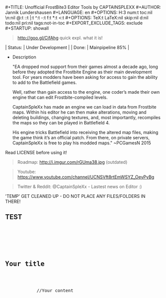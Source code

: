 #+TITLE:     Unofficial FrostBite3 Editor Tools by CAPTAINSPLEXX
#+AUTHOR:    Jannik Lundershausen
#+LANGUAGE:  en
#+OPTIONS:   H:3 num:t toc:nil \n:nil @:t ::t |:t ^:t -:t f:t *:t <:t
#+OPTIONS:   TeX:t LaTeX:nil skip:nil d:nil todo:nil pri:nil tags:not-in-toc
#+EXPORT_EXCLUDE_TAGS: exclude
#+STARTUP:    showall


>http://goo.gl/CjfAhg quick expl. what it is!


 | Status:   | Under Development                 |
 | Done:  | Mainpipeline 85%                     |

* Description

  "EA dropped mod support from their games almost a decade ago,
  long before they adopted the Frostbite Engine as their main development tool.
  For years modders have been asking for access to gain the ability to add to the Battlefield games.

  Well, rather than gain access to the engine, one coder’s made their own engine that can edit Frostbite-compiled levels.

  CaptainSpleXx has made an engine we can load in data from Frostbite maps.
  Within his editor he can then make alterations, moving and deleting buildings,
  changing textures, and, most importantly, recompiles the maps so they can be played in Battlefield 4.

  His engine tricks Battlefield into receiving the altered map files,
  making the game think it’s an official patch. From there, on private servers,
  CaptainSpleXx is free to play his modded maps." ~PCGamesN 2015


Read LICENSE before using it!

>Roadmap: http://i.imgur.com/rGUma38.jpg (outdated)

>Youtube: https://www.youtube.com/channel/UCNSVft8rtEmWSYZ_OeyPyBg

>Twitter & Reddit: @CaptainSpleXx - Lastest news on Editor :)

'TEMP' GET CLEANED UP - DO NOT PLACE ANY FILES/FOLDERS IN THERE!



<h2>TEST</h2>

<pre>
    <div class="container">
        <div class="block two first">
            <h2>Your title</h2>
            <div class="wrap">
            //Your content
            </div>
        </div>
    </div>
</pre>